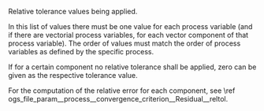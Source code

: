 Relative tolerance values being applied.

In this list of values there must be one value for each process variable (and if
there are vectorial process variables, for each vector component of that process
variable). The order of values must match the order of process variables as
defined by the specific process.

If for a certain component no relative tolerance shall be applied, zero can be
given as the respective tolerance value.

For the computation of the relative error for each component, see \ref
ogs_file_param__process__convergence_criterion__Residual__reltol.

